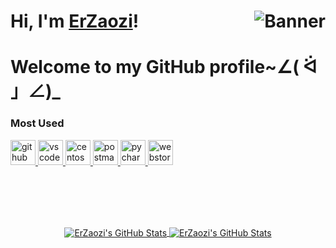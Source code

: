<h1>Hi, I'm <a href="https://github.com/erzaozi/erzaozi">ErZaozi</a>! <a href="https://github.com/erzaozi/erzaozi"><img src="https://i.postimg.cc/zfqtdqG9/d3e00f525bdaf42b1227ccc3d38b88ac.gif" alt="Banner" align="right"></a></h1>

<h1>Welcome to my GitHub profile~∠( ᐛ 」∠)_</h1>

<p>
<h3>Most Used</h3>
</p>
<p>
<a href="https://github.com" target="_blank"> <img src="https://cdn.jsdelivr.net/gh/devicons/devicon/icons/github/github-original.svg" alt="github" width="40" height="40"/> </a>
<a href="https://code.visualstudio.com/" target="_blank"> <img src="https://cdn.jsdelivr.net/gh/devicons/devicon/icons/vscode/vscode-original.svg" alt="vscode" width="40" height="40"/> </a> 
<a href="https://ubuntu.com/" target="_blank"><img src="https://cdn.jsdelivr.net/gh/devicons/devicon/icons/ubuntu/ubuntu-original.svg" alt="centos" width="40" height="40"/> </a> 
<a href="https://postman.com" target="_blank" rel="noreferrer"> <img src="https://www.vectorlogo.zone/logos/getpostman/getpostman-icon.svg" alt="postman" width="40" height="40"/> </a>
<a href="https://www.jetbrains.com/webstorm/" target="_blank" rel="noreferrer"><img src="https://cdn.jsdelivr.net/gh/devicons/devicon/icons/pycharm/pycharm-original.svg" alt="pycharm" width="40" height="40"/> </a>
<a href="https://www.jetbrains.com/pycharm/" target="_blank" rel="noreferrer"><img src="https://cdn.jsdelivr.net/gh/devicons/devicon/icons/webstorm/webstorm-original.svg" alt="webstorm" width="40" height="40"/> </a>
</p>

<br><br><br><br>

<p align="center">
<a href="https://github.com/erzaozi/erzaozi">
  <img align="center" src="https://github-readme-stats.vercel.app/api/top-langs/?username=erzaozi&title_color=ffffff&text_color=c9cacc&icon_color=2bbc8a&bg_color=1d1f21&langs_count=3" alt="ErZaozi's GitHub Stats" />
</a>
<a href="https://github.com/erzaozi/erzaozi">
  <img align="center" src="https://github-readme-stats.vercel.app/api?username=erzaozi&show_icons=true&line_height=27&count_private=true&title_color=ffffff&text_color=c9cacc&icon_color=2bbc8a&bg_color=1d1f21" alt="ErZaozi's GitHub Stats" />
</a>
</p>

<!--
**erzaozi/erzaozi** is a ✨ _special_ ✨ repository because its `README.md` (this file) appears on your GitHub profile.

Here are some ideas to get you started:

- 🔭 I’m currently working on ...
- 🌱 I’m currently learning ...
- 👯 I’m looking to collaborate on ...
- 🤔 I’m looking for help with ...
- 💬 Ask me about ...
- 📫 How to reach me: ...
- 😄 Pronouns: ...
- ⚡ Fun fact: ...
-->
